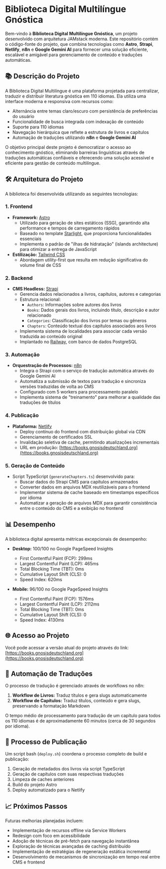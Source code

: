 # Biblioteca Digital Multilíngue Gnóstica

Bem-vindo à **Biblioteca Digital Multilíngue Gnóstica**, um projeto desenvolvido com arquitetura JAMstack moderna. Este repositório contém o código-fonte do projeto, que combina tecnologias como **Astro**, **Strapi**, **Netlify**, **n8n** e **Google Gemini AI** para fornecer uma solução eficiente, escalável e amigável para gerenciamento de conteúdo e traduções automáticas.

## 📚 Descrição do Projeto

A Biblioteca Digital Multilíngue é uma plataforma projetada para centralizar, traduzir e distribuir literatura gnóstica em 110 idiomas. Ela utiliza uma interface moderna e responsiva com recursos como:

- Alternância entre temas claro/escuro com persistência de preferências do usuário
- Funcionalidade de busca integrada com indexação de conteúdo
- Suporte para 110 idiomas
- Navegação hierárquica que reflete a estrutura de livros e capítulos
- Automação de traduções utilizando **n8n** e **Google Gemini AI**

O objetivo principal deste projeto é democratizar o acesso ao conhecimento gnóstico, eliminando barreiras linguísticas através de traduções automáticas confiáveis e oferecendo uma solução acessível e eficiente para gestão de conteúdo multilíngue.

## 🛠️ Arquitetura do Projeto

A biblioteca foi desenvolvida utilizando as seguintes tecnologias:

### **1. Frontend**

- **Framework:** [Astro](https://astro.build/)
  - Utilizado para geração de sites estáticos (SSG), garantindo alta performance e tempos de carregamento rápidos
  - Baseado no template [Starlight](https://starlight.astro.build/), que proporciona funcionalidades essenciais
  - Implementa o padrão de "ilhas de hidratação" (islands architecture) para otimizar a entrega de JavaScript
- **Estilização:** [Tailwind CSS](https://tailwindcss.com/)
  - Abordagem utility-first que resulta em redução significativa do volume final de CSS

### **2. Backend**

- **CMS Headless:** [Strapi](https://strapi.io/)
  - Gerencia dados relacionados a livros, capítulos, autores e categorias
  - Estrutura relacional:
    - `Authors`: Informações sobre autores dos livros
    - `Books`: Dados gerais dos livros, incluindo título, descrição e autor relacionado
    - `Categories`: Classificação dos livros por temas ou gêneros
    - `Chapters`: Conteúdo textual dos capítulos associados aos livros
  - Implementa sistema de localidades para associar cada versão traduzida ao conteúdo original
  - Implantado no [Railway](https://railway.com), com banco de dados PostgreSQL

### **3. Automação**

- **Orquestração de Processos:** [n8n](https://n8n.io/)
  - Integra o Strapi com o serviço de tradução automática através do Google Gemini AI
  - Automatiza a submissão de textos para tradução e sincroniza versões traduzidas de volta ao CMS
  - Configurado com 5 workers para processamento paralelo
  - Implementa sistema de "treinamento" para melhorar a qualidade das traduções de títulos

### **4. Publicação**

- **Plataforma:** [Netlify](https://netlify.com)
  - Deploy contínuo do frontend com distribuição global via CDN
  - Gerenciamento de certificados SSL
  - Invalidação seletiva de cache, permitindo atualizações incrementais
  - URL em produção: [https://books.gnosisdeutschland.org](https://books.gnosisdeutschland.org)

### **5. Geração de Conteúdo**

- Script TypeScript (`generateChapters.ts`) desenvolvido para:
  - Buscar dados do Strapi CMS para capítulos armazenados
  - Converter dados em arquivos MDX reutilizáveis para o frontend
  - Implementar sistema de cache baseado em timestamps específicos por idioma
  - Automatizar a geração de arquivos MDX para garantir consistência entre o conteúdo do CMS e a exibição no frontend

## 📊 Desempenho

A biblioteca digital apresenta métricas excepcionais de desempenho:

- **Desktop:** 100/100 no Google PageSpeed Insights
  - First Contentful Paint (FCP): 299ms
  - Largest Contentful Paint (LCP): 465ms
  - Total Blocking Time (TBT): 0ms
  - Cumulative Layout Shift (CLS): 0
  - Speed Index: 620ms

- **Mobile:** 96/100 no Google PageSpeed Insights
  - First Contentful Paint (FCP): 1576ms
  - Largest Contentful Paint (LCP): 2112ms
  - Total Blocking Time (TBT): 0ms
  - Cumulative Layout Shift (CLS): 0
  - Speed Index: 4130ms

## 🌐 Acesso ao Projeto

Você pode acessar a versão atual do projeto através do link:
[https://books.gnosisdeutschland.org](https://books.gnosisdeutschland.org)

## 🔄 Automação de Traduções

O processo de tradução é gerenciado através de workflows no n8n:

1. **Workflow de Livros:** Traduz títulos e gera slugs automaticamente
2. **Workflow de Capítulos:** Traduz títulos, conteúdo e gera slugs, preservando a formatação Markdown

O tempo médio de processamento para tradução de um capítulo para todos os 110 idiomas é de aproximadamente 60 minutos (cerca de 30 segundos por idioma).

## 🚀 Processo de Publicação

Um script bash (`deploy.sh`) coordena o processo completo de build e publicação:

1. Geração de metadados dos livros via script TypeScript
2. Geração de capítulos com suas respectivas traduções
3. Limpeza de caches anteriores
4. Build do projeto Astro
5. Deploy automatizado para o Netlify

## 📈 Próximos Passos

Futuras melhorias planejadas incluem:

- Implementação de recursos offline via Service Workers
- Redesign com foco em acessibilidade
- Adoção de técnicas de pré-fetch para navegação instantânea
- Exploração de técnicas avançadas de caching distribuído
- Implementação de estratégias de regeneração estática incremental
- Desenvolvimento de mecanismos de sincronização em tempo real entre CMS e frontend
